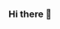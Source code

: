 ### Hi there 👋

<!--
**W4we1/W4we1** is a ✨ _special_ ✨ repository because its `README.md` (this file) appears on your GitHub profile.

Here are some ideas to get you started:

- 🔭 I’m currently working on ...
- 🌱 I’m currently learning ...
- 👯 I’m looking to collaborate on ...
- 🤔 I’m looking for help with ...
- 💬 Ask me about ...
- 📫 How to reach me: oliwier2004zawartka@gmail.com
- 😄 Pronouns: ...
- ⚡ Fun fact: ...
-->
